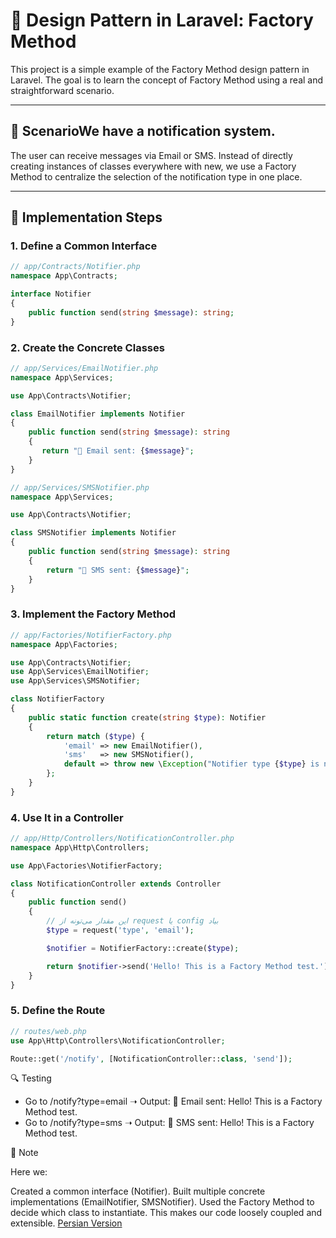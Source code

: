 # 🎨 Design Pattern in Laravel: Factory Method
This project is a simple example of the Factory Method design pattern in Laravel.
The goal is to learn the concept of Factory Method using a real and straightforward scenario.

---

## 📖 ScenarioWe have a notification system.
The user can receive messages via Email or SMS.
Instead of directly creating instances of classes everywhere with new, we use a Factory Method to centralize the selection of the notification type in one place.

---

## 🚀 Implementation Steps

### 1. Define a Common Interface
```php
// app/Contracts/Notifier.php
namespace App\Contracts;

interface Notifier
{
    public function send(string $message): string;
}
```


### 2. Create the Concrete Classes
```php
// app/Services/EmailNotifier.php
namespace App\Services;

use App\Contracts\Notifier;

class EmailNotifier implements Notifier
{
    public function send(string $message): string
    {
       return "📧 Email sent: {$message}";
    }
}
```
```php
// app/Services/SMSNotifier.php
namespace App\Services;

use App\Contracts\Notifier;

class SMSNotifier implements Notifier
{
    public function send(string $message): string
    {
        return "📱 SMS sent: {$message}";
    }
}
```

###  3. Implement the Factory Method
```php
// app/Factories/NotifierFactory.php
namespace App\Factories;

use App\Contracts\Notifier;
use App\Services\EmailNotifier;
use App\Services\SMSNotifier;

class NotifierFactory
{
    public static function create(string $type): Notifier
    {
        return match ($type) {
            'email' => new EmailNotifier(),
            'sms'   => new SMSNotifier(),
            default => throw new \Exception("Notifier type {$type} is not supported."),
        };
    }
}
```


### 4. Use It in a Controller
```php
// app/Http/Controllers/NotificationController.php
namespace App\Http\Controllers;

use App\Factories\NotifierFactory;

class NotificationController extends Controller
{
    public function send()
    {
        // این مقدار می‌تونه از request یا config بیاد
        $type = request('type', 'email'); 

        $notifier = NotifierFactory::create($type);

        return $notifier->send('Hello! This is a Factory Method test.');
    }
}
```


### 5. Define the Route
```php
// routes/web.php
use App\Http\Controllers\NotificationController;

Route::get('/notify', [NotificationController::class, 'send']);
```

🔍 Testing

- Go to /notify?type=email
➝ Output: 📧 Email sent: Hello! This is a Factory Method test.
- Go to /notify?type=sms
➝ Output: 📱 SMS sent: Hello! This is a Factory Method test.




📌 Note

Here we:

Created a common interface (Notifier).
Built multiple concrete implementations (EmailNotifier, SMSNotifier).
Used the Factory Method to decide which class to instantiate.
This makes our code loosely coupled and extensible.
[Persian Version](./README.fa.md)
